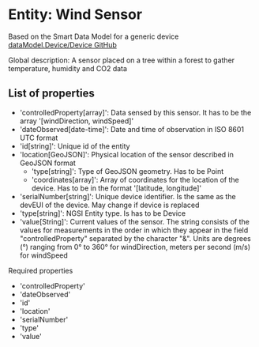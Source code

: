 # Entity: Wind Sensor

Based on the Smart Data Model for a generic device
[dataModel.Device/Device GitHub](https://github.com/smart-data-models/dataModel.Device/tree/master/Device)

Global description: A sensor placed on a tree within a forest to gather temperature, humidity and CO2 data

## List of properties

- 'controlledProperty[array]': Data sensed by this sensor. It has to be the array '[windDirection, windSpeed]'
- 'dateObserved[date-time]': Date and time of observation in ISO 8601 UTC format
- 'id[string]': Unique id of the entity
- 'location[GeoJSON]': Physical location of the sensor described in GeoJSON format
    - 'type[string]': Type of GeoJSON geometry. Has to be Point
    - 'coordinates[array]': Array of coordinates for the location of the device. Has to be in the format '[latitude, longitude]'
- 'serialNumber[string]': Unique device identifier. Is the same as the devEUI of the device. May change if device is replaced
- 'type[string]': NGSI Entity type. Is has to be Device
- 'value[String]': Current values of the sensor. The string consists of the values for measurements
    in the order in which they appear in the field "controlledProperty" separated by the character "&".
    Units are degrees (°) ranging from 0° to 360° for windDirection, meters per second (m/s) for windSpeed

Required properties

- 'controlledProperty'
- 'dateObserved'
- 'id'
- 'location'
- 'serialNumber'
- 'type'
- 'value'
